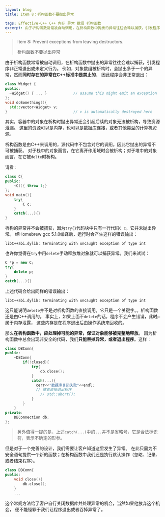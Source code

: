 ```yaml
---
layout: blog
title: Item 8：析构函数不要抛出异常

tags: Effective-C++ C++ 内存 异常 数组 析构函数
excerpt: 由于析构函数常常被自动调用，在析构函数中抛出的异常往往会难以捕获，引发程序非正常退出或未定义行为。
---
```


> Item 8: Prevent exceptions from leaving destructors.
>
> 析构函数不要抛出异常

由于析构函数常常被自动调用，在析构函数中抛出的异常往往会难以捕获，引发程序非正常退出或未定义行为。
例如，对象数组被析构时，会抛出多于一个的异常，然而**同时存在的异常在C++标准中是禁止的**，
因此程序会非正常退出：

```cpp
class Widget {
public:
  ~Widget() { ... }            // assume this might emit an exception
};
void doSomething(){
  std::vector<Widget> v;
}                              // v is automatically destroyed here
```

其实，容器中的对象在析构时抛出异常还会引起后续的对象无法被析构，导致资源泄漏。
这里的资源可以是内存，也可以是数据库连接，或者其他类型的计算机资源。

析构函数是由C++来调用的，源代码中不包含对它的调用，因此它抛出的异常不可被捕获。
对于栈中的对象而言，在它离开作用域时会被析构；对于堆中的对象而言，在它被`delte`时析构。

<!--more-->

请看：

```cpp
class C{
public:
    ~C(){ throw 1;}
};
void main(){
    try{
        C c;
    }
    catch(...){}
}
```

析构的异常并不会被捕获，因为`try{}`代码块中只有一行代码`C c`，它并未抛出异常。
经Homebrew gcc 5.1.0编译后，运行时会产生这样的错误输出：

```
libC++abi.dylib: terminating with uncaught exception of type int
```

也许你觉得在`try`中用`delete`手动释放堆对象就可以捕获异常。我们来试试：

```cpp
C *p = new C;
try{
    delete p;
}
catch(...){}
```

上述代码会给出同样的错误输出：

```
libC++abi.dylib: terminating with uncaught exception of type int
```

这只能说明`delete`并不是对析构函数的直接调用，它只是一个关键字。。析构函数还是由C++调用的。
事实上，如果上面不`delete`的话，程序不会产生错误，此时`p`属于内存泄露，
这些内存是在程序退出后由操作系统来回收的。

那么**在析构函数中，应处理掉可能的异常，保证对象能够被完整地释放**。
因为析构函数中总会出现非安全的代码，我们**只能吞掉异常，或者退出程序**。这样：

```cpp
class DBConn{
public:
	~DBConn{
		if(!closed){
			try{
				db.close();
			}
			catch(...){
			  cerr<<"数据库关闭失败"<<endl;
			  // 或者直接退出程序
				// std::abort();
			}
		}
	}
private:
	DBConnection db;
};
```

> 另外值得一提的是，上述`catch(...)`中的`...`并不是省略号，它是合法标识符，表示不确定的形参。

但是对于一个完善的设计，我们需要让客户知道这里发生了异常。
在此只需为不安全语句提供一个新的函数；在析构函数中我们还是执行默认操作（忽略、记录、或者结束程序）。

```cpp
class DBConn{
public:
	void close(){
		db.close();
	}
	...
```

这个常规方法给了客户自行关闭数据库并处理异常的机会，当然如果他放弃这个机会，
便不能怪罪于我们让程序退出或者吞掉异常了。
